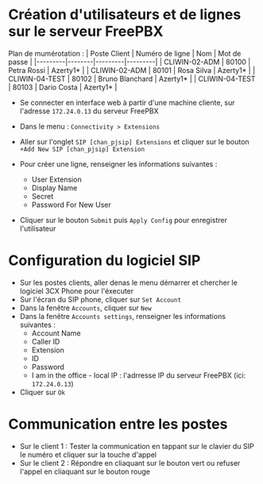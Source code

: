 # Création d'utilisateurs et de lignes sur le serveur FreePBX

Plan de mumérotation :
| Poste Client | Numéro de ligne | Nom | Mot de passe |
|---------|--------|---------|---------|
| CLIWIN-02-ADM | 80100 | Petra Rossi | Azerty1* |
| CLIWIN-02-ADM | 80101 | Rosa Silva  | Azerty1* |
| CLIWIN-04-TEST | 80102 | Bruno Blanchard | Azerty1* |
| CLIWIN-04-TEST | 80103 | Dario Costa | Azerty1* |

- Se connecter en interface web à partir d'une machine cliente, sur l'adresse `172.24.0.13` du serveur FreePBX
- Dans le menu : `Connectivity > Extensions`
- Aller sur l'onglet `SIP [chan_pjsip] Extensions` et cliquer sur le bouton `+Add New SIP [chan_pjsip] Extension`
- Pour créer une ligne, renseigner les informations suivantes :
  - User Extension 
  - Display Name 
  - Secret
  - Password For New User


- Cliquer sur le bouton `Submit` puis `Apply Config` pour enregistrer l'utilisateur

# Configuration du logiciel SIP

- Sur les postes clients, aller denas le menu démarrer et chercher le logiciel 3CX Phone pour l'éxecuter
- Sur l'écran du SIP phone, cliquer sur `Set Account` 
- Dans la fenêtre `Accounts`, cliquer sur `New`
- Dans la fenêtre `Accounts settings`, renseigner les informations suivantes :
  - Account Name
  - Caller ID
  - Extension
  - ID
  - Password
  - I am in the office - local IP : l'adrresse IP du serveur FreePBX (ici: `172.24.0.13`)
- Cliquer sur `Ok`

# Communication entre les postes

- Sur le client 1 : Tester la communication en tappant sur le clavier du SIP le numéro et cliquer sur la touche d'appel
- Sur le client 2 : Répondre en cliaquant sur le bouton vert ou refuser l'appel en cliaquant sur le bouton rouge



